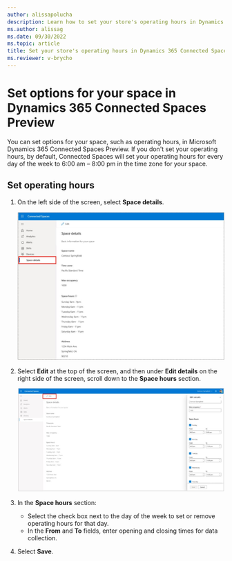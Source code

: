 ```yaml
---
author: alissapolucha
description: Learn how to set your store's operating hours in Dynamics 365 Connected Spaces Preview
ms.author: alissag
ms.date: 09/30/2022
ms.topic: article
title: Set your store's operating hours in Dynamics 365 Connected Spaces Preview
ms.reviewer: v-brycho
---
```


# Set options for your space in Dynamics 365 Connected Spaces Preview

You can set options for your space, such as operating hours, in Microsoft Dynamics 365 Connected Spaces Preview. If you don't set your operating hours, by default, Connected Spaces will set your operating hours for every day of the week to 6:00 am – 8:00 pm in the time zone for your space.

## Set operating hours

1. On the left side of the screen, select **Space details**.

    ![Screenshot of Settings and operating hours](media/space-details.JPG "Screenshot of Settings and operating hours")

2. Select **Edit** at the top of the screen, and then under **Edit details** on the right side of the screen, scroll down to the **Space hours** section.

    ![Screenshot of Edit button highlighted.](media/space-details-edit.JPG "Screenshot of Edit button highlighted")
    
3. In the **Space hours** section: 

    - Select the check box next to the day of the week to set or remove operating hours for that day.
    - In the **From** and **To** fields, enter opening and closing times for data collection. 

4. Select **Save**. 

